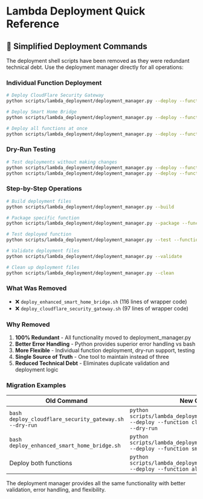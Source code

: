 # Lambda Deployment Quick Reference

## 🚀 Simplified Deployment Commands

The deployment shell scripts have been removed as they were redundant technical debt. Use the deployment manager directly for all operations:

### **Individual Function Deployment**

```bash
# Deploy CloudFlare Security Gateway
python scripts/lambda_deployment/deployment_manager.py --deploy --function cloudflare_security_gateway

# Deploy Smart Home Bridge
python scripts/lambda_deployment/deployment_manager.py --deploy --function smart_home_bridge

# Deploy all functions at once
python scripts/lambda_deployment/deployment_manager.py --deploy --function all
```

### **Dry-Run Testing**

```bash
# Test deployments without making changes
python scripts/lambda_deployment/deployment_manager.py --deploy --function cloudflare_security_gateway --dry-run
python scripts/lambda_deployment/deployment_manager.py --deploy --function all --dry-run
```

### **Step-by-Step Operations**

```bash
# Build deployment files
python scripts/lambda_deployment/deployment_manager.py --build

# Package specific function
python scripts/lambda_deployment/deployment_manager.py --package --function smart_home_bridge

# Test deployed function
python scripts/lambda_deployment/deployment_manager.py --test --function smart_home_bridge

# Validate deployment files
python scripts/lambda_deployment/deployment_manager.py --validate

# Clean up deployment files
python scripts/lambda_deployment/deployment_manager.py --clean
```

### **What Was Removed**

- ❌ `deploy_enhanced_smart_home_bridge.sh` (116 lines of wrapper code)
- ❌ `deploy_cloudflare_security_gateway.sh` (97 lines of wrapper code)

### **Why Removed**

1. **100% Redundant** - All functionality moved to deployment_manager.py
2. **Better Error Handling** - Python provides superior error handling vs bash
3. **More Flexible** - Individual function deployment, dry-run support, testing
4. **Single Source of Truth** - One tool to maintain instead of three
5. **Reduced Technical Debt** - Eliminates duplicate validation and deployment logic

### **Migration Examples**

| Old Command | New Command |
|-------------|-------------|
| `bash deploy_cloudflare_security_gateway.sh --dry-run` | `python scripts/lambda_deployment/deployment_manager.py --deploy --function cloudflare_security_gateway --dry-run` |
| `bash deploy_enhanced_smart_home_bridge.sh` | `python scripts/lambda_deployment/deployment_manager.py --deploy --function smart_home_bridge` |
| Deploy both functions | `python scripts/lambda_deployment/deployment_manager.py --deploy --function all` |

The deployment manager provides all the same functionality with better validation, error handling, and flexibility.

